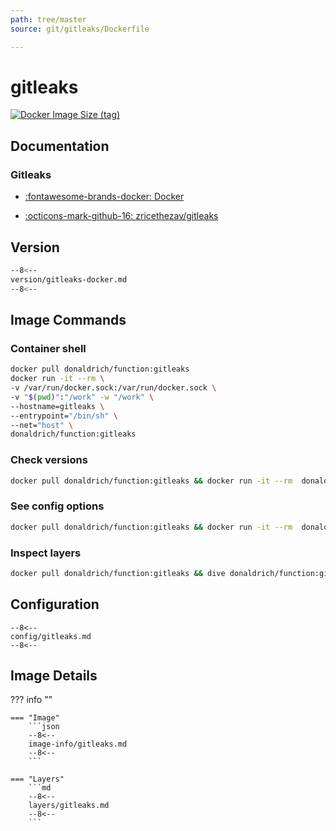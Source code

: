 ```yaml
---
path: tree/master
source: git/gitleaks/Dockerfile

---
```


# gitleaks

[![Docker Image Size (tag)](https://img.shields.io/docker/image-size/donaldrich/function/gitleaks?color=blue&label=donaldrich/function:gitleaks&logo=docker&style=flat-square)](https://hub.docker.com/r/donaldrich/function/gitleaks)

## Documentation

### Gitleaks

* [:fontawesome-brands-docker: Docker](https://hub.docker.com/r/zricethezav/gitleaks)

* [:octicons-mark-github-16: zricethezav/gitleaks](https://github.com/zricethezav/gitleaks)

## Version

```sh
--8<--
version/gitleaks-docker.md
--8<--
```

## Image Commands

### Container shell

```sh
docker pull donaldrich/function:gitleaks
docker run -it --rm \
-v /var/run/docker.sock:/var/run/docker.sock \
-v "$(pwd)":"/work" -w "/work" \
--hostname=gitleaks \
--entrypoint="/bin/sh" \
--net="host" \
donaldrich/function:gitleaks
```

### Check versions

```sh
docker pull donaldrich/function:gitleaks && docker run -it --rm  donaldrich/function:gitleaks validate
```

### See config options

```sh
docker pull donaldrich/function:gitleaks && docker run -it --rm  donaldrich/function:gitleaks help
```

### Inspect layers

```sh
docker pull donaldrich/function:gitleaks && dive donaldrich/function:gitleaks
```

## Configuration

```
--8<--
config/gitleaks.md
--8<--
```

## Image Details

??? info ""

    === "Image"
        ```json
        --8<--
        image-info/gitleaks.md
        --8<--
        ```

    === "Layers"
        ```md
        --8<--
        layers/gitleaks.md
        --8<--
        ```
